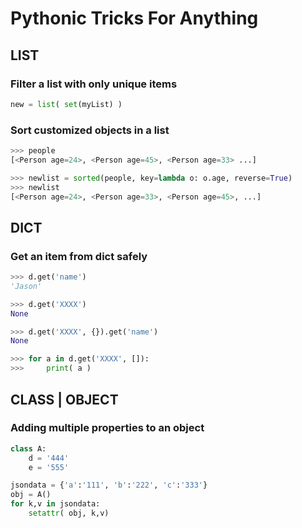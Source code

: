# Pythonic Tricks For Anything


## LIST

### Filter a list with only unique items

```py
new = list( set(myList) )
```

### Sort customized objects in a list

```py
>>> people
[<Person age=24>, <Person age=45>, <Person age=33> ...]

>>> newlist = sorted(people, key=lambda o: o.age, reverse=True)
>>> newlist
[<Person age=24>, <Person age=33>, <Person age=45>, ...]
```


## DICT

### Get an item from dict safely

```py
>>> d.get('name')
'Jason'

>>> d.get('XXXX')
None

>>> d.get('XXXX', {}).get('name')
None

>>> for a in d.get('XXXX', []):
>>>     print( a )

```


## CLASS | OBJECT


### Adding multiple properties to an object

```py
class A:
    d = '444'
    e = '555'

jsondata = {'a':'111', 'b':'222', 'c':'333'}
obj = A()
for k,v in jsondata:
    setattr( obj, k,v)
```